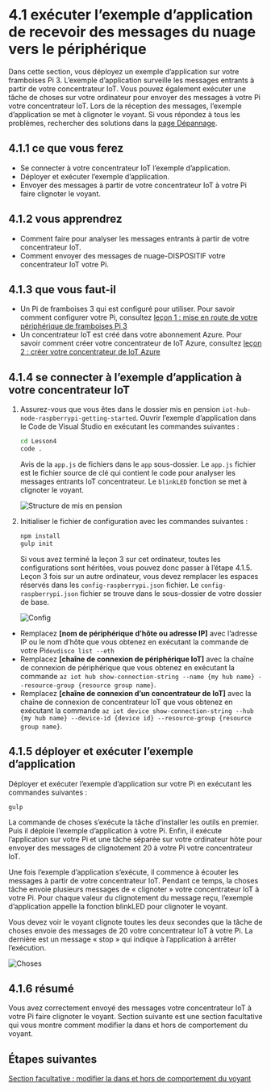 <properties
 pageTitle="Exécutez l’exemple d’application de recevoir des messages de nuage-DISPOSITIF | Microsoft Azure"
 description="L’exemple d’application dans la leçon 4 s’exécute sur votre Pi et surveille les messages entrants à partir de votre concentrateur IoT. Une nouvelle tâche de choses envoie des messages à votre Pi votre concentrateur IoT faire clignoter le voyant."
 services="iot-hub"
 documentationCenter=""
 authors="shizn"
 manager="timlt"
 tags=""
 keywords=""/>

<tags
 ms.service="iot-hub"
 ms.devlang="multiple"
 ms.topic="article"
 ms.tgt_pltfrm="na"
 ms.workload="na"
 ms.date="10/21/2016"
 ms.author="xshi"/>

# <a name="41-run-the-sample-application-to-receive-cloud-to-device-messages"></a>4.1 exécuter l’exemple d’application de recevoir des messages du nuage vers le périphérique

Dans cette section, vous déployez un exemple d’application sur votre framboises Pi 3. L’exemple d’application surveille les messages entrants à partir de votre concentrateur IoT. Vous pouvez également exécuter une tâche de choses sur votre ordinateur pour envoyer des messages à votre Pi votre concentrateur IoT. Lors de la réception des messages, l’exemple d’application se met à clignoter le voyant. Si vous répondez à tous les problèmes, rechercher des solutions dans la [page Dépannage](iot-hub-raspberry-pi-kit-node-troubleshooting.md).

## <a name="411-what-you-will-do"></a>4.1.1 ce que vous ferez

- Se connecter à votre concentrateur IoT l’exemple d’application.
- Déployer et exécuter l’exemple d’application.
- Envoyer des messages à partir de votre concentrateur IoT à votre Pi faire clignoter le voyant.

## <a name="412-what-you-will-learn"></a>4.1.2 vous apprendrez

- Comment faire pour analyser les messages entrants à partir de votre concentrateur IoT.
- Comment envoyer des messages de nuage-DISPOSITIF votre concentrateur IoT votre Pi. 

## <a name="413-what-do-you-need"></a>4.1.3 que vous faut-il

- Un Pi de framboises 3 qui est configuré pour utiliser. Pour savoir comment configurer votre Pi, consultez [leçon 1 : mise en route de votre périphérique de framboises Pi 3](iot-hub-raspberry-pi-kit-node-get-started.md)
- Un concentrateur IoT est créé dans votre abonnement Azure. Pour savoir comment créer votre concentrateur de IoT Azure, consultez [leçon 2 : créer votre concentrateur de IoT Azure](iot-hub-raspberry-pi-kit-node-get-started.md)

## <a name="414-connect-the-sample-application-to-your-iot-hub"></a>4.1.4 se connecter à l’exemple d’application à votre concentrateur IoT

1. Assurez-vous que vous êtes dans le dossier mis en pension `iot-hub-node-raspberrypi-getting-started`. Ouvrir l’exemple d’application dans le Code de Visual Studio en exécutant les commandes suivantes :

    ```bash
    cd Lesson4
    code .
    ```

    Avis de la `app.js` de fichiers dans le `app` sous-dossier. Le `app.js` fichier est le fichier source de clé qui contient le code pour analyser les messages entrants IoT concentrateur. Le `blinkLED` fonction se met à clignoter le voyant.

    ![Structure de mis en pension](media/iot-hub-raspberry-pi-lessons/lesson4/repo_structure.png)

2. Initialiser le fichier de configuration avec les commandes suivantes :

    ```bash
    npm install
    gulp init
    ```

    Si vous avez terminé la leçon 3 sur cet ordinateur, toutes les configurations sont héritées, vous pouvez donc passer à l’étape 4.1.5. Leçon 3 fois sur un autre ordinateur, vous devez remplacer les espaces réservés dans les `config-raspberrypi.json` fichier. Le `config-raspberrypi.json` fichier se trouve dans le sous-dossier de votre dossier de base.

    ![Config](media/iot-hub-raspberry-pi-lessons/lesson4/config_raspberrypi.png)

- Remplacez **[nom de périphérique d’hôte ou adresse IP]** avec l’adresse IP ou le nom d’hôte que vous obtenez en exécutant la commande de votre Pi`devdisco list --eth`
- Remplacez **[chaîne de connexion de périphérique IoT]** avec la chaîne de connexion de périphérique que vous obtenez en exécutant la commande `az iot hub show-connection-string --name {my hub name} --resource-group {resource group name}`.
- Remplacez **[chaîne de connexion d’un concentrateur de IoT]** avec la chaîne de connexion de concentrateur IoT que vous obtenez en exécutant la commande `az iot device show-connection-string --hub {my hub name} --device-id {device id} --resource-group {resource group name}`.

## <a name="415-deploy-and-run-the-sample-application"></a>4.1.5 déployer et exécuter l’exemple d’application

Déployer et exécuter l’exemple d’application sur votre Pi en exécutant les commandes suivantes :
  
```
gulp
```

La commande de choses s’exécute la tâche d’installer les outils en premier. Puis il déploie l’exemple d’application à votre Pi. Enfin, il exécute l’application sur votre Pi et une tâche séparée sur votre ordinateur hôte pour envoyer des messages de clignotement 20 à votre Pi votre concentrateur IoT.

Une fois l’exemple d’application s’exécute, il commence à écouter les messages à partir de votre concentrateur IoT. Pendant ce temps, la choses tâche envoie plusieurs messages de « clignoter » votre concentrateur IoT à votre Pi. Pour chaque valeur du clignotement du message reçu, l’exemple d’application appelle la fonction blinkLED pour clignoter le voyant.

Vous devez voir le voyant clignote toutes les deux secondes que la tâche de choses envoie des messages de 20 votre concentrateur IoT à votre Pi. La dernière est un message « stop » qui indique à l’application à arrêter l’exécution.

![Choses](media/iot-hub-raspberry-pi-lessons/lesson4/gulp_blink.png)

## <a name="416-summary"></a>4.1.6 résumé

Vous avez correctement envoyé des messages votre concentrateur IoT à votre Pi faire clignoter le voyant. Section suivante est une section facultative qui vous montre comment modifier la dans et hors de comportement du voyant.

## <a name="next-steps"></a>Étapes suivantes

[Section facultative : modifier la dans et hors de comportement du voyant](iot-hub-raspberry-pi-kit-node-lesson4-change-led-behavior.md)